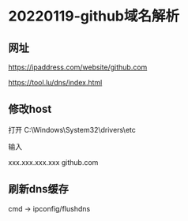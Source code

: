 # 20220119-github域名解析

## 网址

https://ipaddress.com/website/github.com

https://tool.lu/dns/index.html

## 修改host

打开 C:\Windows\System32\drivers\etc

输入

xxx.xxx.xxx.xxx github.com

## 刷新dns缓存

cmd -> ipconfig/flushdns
